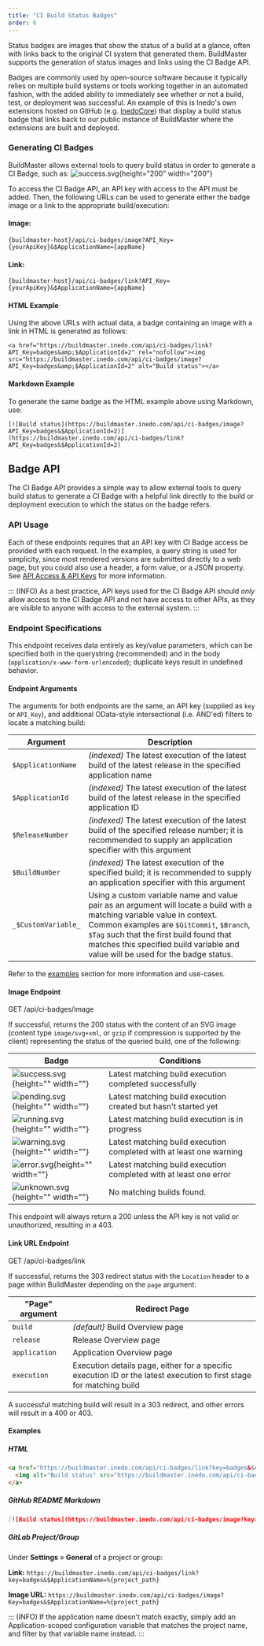 ```yaml
---
title: "CI Build Status Badges"
order: 6
---
```


Status badges are images that show the status of a build at a glance, often with links back to the original CI system that generated them. BuildMaster supports the generation of status images and links using the CI Badge API.

Badges are commonly used by open-source software because it typically relies on multiple build systems or tools working together in an automated fashion, with the added ability to immediately see whether or not a build, test, or deployment was successful. An example of this is Inedo's own extensions hosted on GitHub (e.g. [InedoCore](https://github.com/Inedo/inedox-inedocore#inedox-inedocore)) that display a build status badge that links back to our public instance of BuildMaster where the extensions are built and deployed. 

### Generating CI Badges 

BuildMaster allows external tools to query build status in order to generate a CI Badge, such as:
![success.svg](/resources/docs/success.svg){height="200" width="200"}

To access the CI Badge API, an API key with access to the API must be added. Then, the following URLs can be used to generate either the badge image or a link to the appropriate build/execution:

#### Image:

```
{buildmaster-host}/api/ci-badges/image?API_Key={yourApiKey}&$ApplicationName={appName}
```

#### Link:

```
{buildmaster-host}/api/ci-badges/link?API_Key={yourApiKey}&$ApplicationName={appName}
```

#### HTML Example

Using the above URLs with actual data, a badge containing an image with a link in HTML is generated as follows:

```
<a href="https://buildmaster.inedo.com/api/ci-badges/link?API_Key=badges&amp;$ApplicationId=2" rel="nofollow"><img src="https://buildmaster.inedo.com/api/ci-badges/image?API_Key=badges&amp;$ApplicationId=2" alt="Build status"></a>
```

#### Markdown Example

To generate the same badge as the HTML example above using Markdown, use:

```
[![Build status](https://buildmaster.inedo.com/api/ci-badges/image?API_Key=badges&$ApplicationId=2)](https://buildmaster.inedo.com/api/ci-badges/link?API_Key=badges&$ApplicationId=2)
```

## Badge API

The CI Badge API provides a simple way to allow external tools to query build status to generate a CI Badge with a helpful link directly to the build or deployment execution to which the status on the badge refers.

### API Usage

Each of these endpoints requires that an API key with CI Badge access be provided with each request. In the examples, a query string is used for simplicity, since most rendered versions are submitted directly to a web page, but you could also use a header, a form value, or a JSON property. See [API Access & API Keys](/docs/buildmaster/configuring-for-your-team/buildmaster-administration-security#api-keys) for more information.

::: (INFO)
As a best practice, API keys used for the CI Badge API should _only_ allow access to the CI Badge API and not have access to other APIs, as they are visible to anyone with access to the external system.
:::

### Endpoint Specifications

This endpoint receives data entirely as key/value parameters, which can be specified both in the querystring (recommended) and in the body (`application/x-www-form-urlencoded`); duplicate keys result in undefined behavior.

#### Endpoint Arguments

The arguments for both endpoints are the same, an API key (supplied as `key` or `API_Key`), and additional OData-style intersectional (i.e. AND'ed) filters to locate a matching build:

| Argument | Description |
| --- | --- |
| `$ApplicationName` | _(indexed)_ The latest execution of the latest build of the latest release in the specified application name |
| `$ApplicationId` | _(indexed)_ The latest execution of the latest build of the latest release in the specified application ID |
| `$ReleaseNumber` | _(indexed)_ The latest execution of the latest build of the specified release number; it is recommended to supply an application specifier with this argument |
| `$BuildNumber` | _(indexed)_ The latest execution of the specified build; it is recommended to supply an application specifier with this argument |
| `_$CustomVariable_` | Using a custom variable name and value pair as an argument will locate a build with a matching variable value in context. Common examples are `$GitCommit`, `$Branch`, `$Tag` such that the first build found that matches this specified build variable and value will be used for the badge status. |

Refer to the [examples](/docs/buildmaster/reference/api/buildmaster-ci-cd-continuous-integration-server-badges#examples) section for more information and use-cases.

#### Image Endpoint

GET /api/ci-badges/image

If successful, returns the 200 status with the content of an SVG image (content type `image/svg+xml`, or `gzip` if compression is supported by the client) representing the status of the queried build, one of the following:


| Badge | Conditions |
| --- | --- |
| ![success.svg](/resources/docs/success%281%29.svg){height="" width=""} | Latest matching build execution completed successfully |
| ![pending.svg](/resources/docs/pending.svg){height="" width=""} | Latest matching build execution created but hasn't started yet |
| ![running.svg](/resources/docs/running.svg){height="" width=""} | Latest matching build execution is in progress |
| ![warning.svg](/resources/docs/warning.svg){height="" width=""} | Latest matching build execution completed with at least one warning |
| ![error.svg](/resources/docs/error.svg){height="" width=""} | Latest matching build execution completed with at least one error |
| ![unknown.svg](/resources/docs/unknown.svg){height="" width=""} | No matching builds found. |

This endpoint will always return a 200 unless the API key is not valid or unauthorized, resulting in a 403.

#### Link URL Endpoint

GET /api/ci-badges/link

If successful, returns the 303 redirect status with the `Location` header to a page within BuildMaster depending on the `page` argument:


| "Page" argument | Redirect Page |
| --- | --- |
| `build` | _(default)_ Build Overview page |
| `release` | Release Overview page |
| `application` | Application Overview page |
| `execution` | Execution details page, either for a specific execution ID or the latest execution to first stage for matching build |


A successful matching build will result in a 303 redirect, and other errors will result in a 400 or 403.

#### Examples

##### HTML
```HTML
<a href="https://buildmaster.inedo.com/api/ci-badges/link?key=badges&$ApplicationName=Windows" rel="nofollow">
  <img alt="Build status" src="https://buildmaster.inedo.com/api/ci-badges/image?key=badges&$ApplicationName=Windows" />
</a>
```

##### GitHub README Markdown
```Markdown
[![Build status](https://buildmaster.inedo.com/api/ci-badges/image?key=badges&$ApplicationName=InedoCore)](https://buildmaster.inedo.com/api/ci-badges/link?key=badges&$ApplicationName=InedoCore)
```

##### GitLab Project/Group
Under **Settings** » **General** of a project or group:

**Link:**
`https://buildmaster.inedo.com/api/ci-badges/link?key=badges&$ApplicationName=%{project_path}`

**Image URL:**
`https://buildmaster.inedo.com/api/ci-badges/image?Key=badges&$ApplicationName=%{project_path}`


::: (INFO)
If the application name doesn't match exactly, simply add an Application-scoped configuration variable that matches the project name, and filter by that variable name instead.
:::
